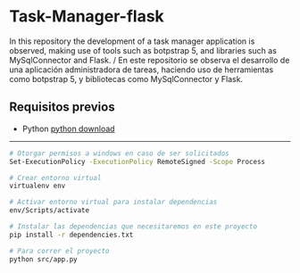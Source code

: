 # Task-Manager-flask
In this repository the development of a task manager application is observed, making use of tools such as botpstrap 5, and libraries such as MySqlConnector and Flask. / En este repositorio se observa el desarrollo de una aplicación administradora de tareas, haciendo uso de herramientas como botpstrap 5, y bibliotecas como MySqlConnector y Flask.

## Requisitos previos
* Python [python download](https://www.python.org/downloads/release/python-31010/)
---

```sh
# Otorgar permisos a windows en caso de ser solicitados
Set-ExecutionPolicy -ExecutionPolicy RemoteSigned -Scope Process    
```
```sh
# Crear entorno virtual
virtualenv env   
```
```sh
# Activar entorno virtual para instalar dependencias
env/Scripts/activate 
```
```sh
# Instalar las dependencias que necesitaremos en este proyecto
pip install -r dependencies.txt 
```
```sh
# Para correr el proyecto
python src/app.py 
```
